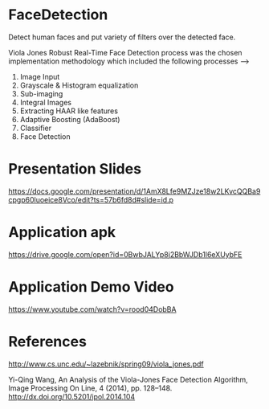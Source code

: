 # FaceDetection
Detect human faces and put variety of filters over the detected face. 

Viola Jones Robust Real-Time Face Detection process was the chosen implementation methodology which included the following processes -->

1. Image Input
2. Grayscale & Histogram equalization
3. Sub-imaging
4. Integral Images
5. Extracting HAAR like features
6. Adaptive Boosting (AdaBoost)
7. Classifier 
8. Face Detection

# Presentation Slides
https://docs.google.com/presentation/d/1AmX8Lfe9MZJze18w2LKvcQQBa9cpgp60luoeice8Vco/edit?ts=57b6fd8d#slide=id.p

# Application apk
https://drive.google.com/open?id=0BwbJALYp8j2BbWJDb1l6eXUybFE

# Application Demo Video
https://www.youtube.com/watch?v=rood04DobBA

# References

http://www.cs.unc.edu/~lazebnik/spring09/viola_jones.pdf

Yi-Qing Wang, An Analysis of the Viola-Jones Face Detection Algorithm, Image Processing On Line, 4 (2014), pp. 128–148. http://dx.doi.org/10.5201/ipol.2014.104
